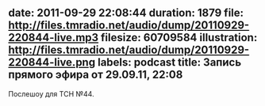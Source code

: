 date: 2011-09-29 22:08:44
duration: 1879
file: http://files.tmradio.net/audio/dump/20110929-220844-live.mp3
filesize: 60709584
illustration: http://files.tmradio.net/audio/dump/20110929-220844-live.png
labels: podcast
title: Запись прямого эфира от 29.09.11, 22:08
---
Послешоу для ТСН №44.
